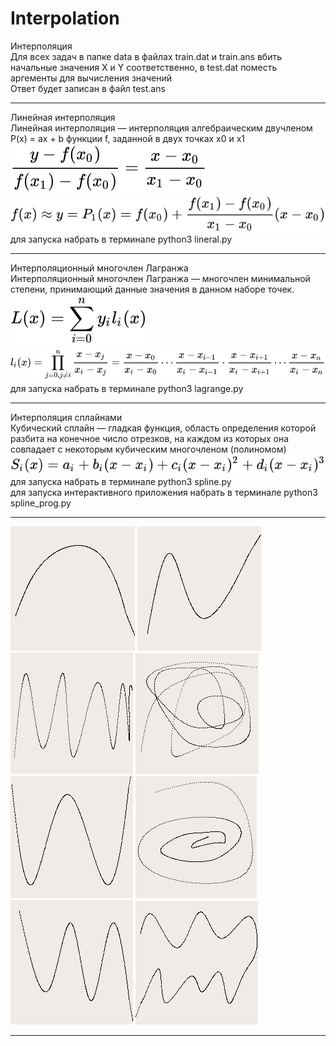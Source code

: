 # Interpolation

Интерполяция  
Для всех задач в папке data в файлах train.dat и train.ans
вбить начальные значения X и Y соответственно, в test.dat поместь аргементы для вычисления значений  
Ответ будет записан в файл test.ans
***
Линейная интерполяция  
Линейная интерполяция — интерполяция алгебраическим двучленом P(x) = ax + b функции f, заданной в двух точках x0 и x1  
![lin1](image/lin1.svg) ![lin2](image/lin2.svg)  
для запуска набрать в терминале python3 lineral.py
***
Интерполяционный многочлен Лагранжа  
Интерполяционный многочлен Лагранжа — многочлен минимальной степени, принимающий данные значения в данном наборе точек.  
![lag1](image/lag1.svg) ![lag2](image/lag2.svg)  
для запуска набрать в терминале python3 lagrange.py
***
Интерполяция сплайнами  
Кубический сплайн — гладкая функция, область определения которой разбита на конечное число отрезков, на каждом из которых она совпадает с некоторым кубическим многочленом (полиномом)  
![spl](image/spl.svg)  
для запуска набрать в терминале python3 spline.py  
для запуска интерактивного приложения набрать в терминале python3 spline_prog.py
***
![1](image/1.png) ![2](image/2.png) ![3](image/3.png) ![4](image/4.png) ![5](image/5.png) ![6](image/6.png) ![7](image/7.png) ![8](image/8.png)
***

